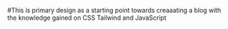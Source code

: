 #This is primary design as a starting point towards creaaating a blog with the knowledge gained on CSS Tailwind and JavaScript
